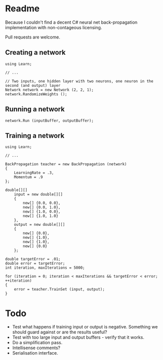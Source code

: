 ﻿Readme
======
Because I couldn't find a decent C# neural net back-propagation implementation with non-contageous licensing.

Pull requests are welcome.

Creating a network
------------------
    using Learn;

    // ...

	// Two inputs, one hidden layer with two neurons, one neuron in the second (and output) layer
    Network network = new Network (2, 2, 1);
    network.RandomizeWeights ();

Running a network
-----------------

    network.Run (inputBuffer, outputBuffer);

Training a network
------------------
    using Learn;

    // ...

    BackPropagation teacher = new BackPropagation (network)
    {
    	LearningRate = .3,
    	Momentum = .9
    };

    double[][]
    	input = new double[][]
    	{
    		new[] {0.0, 0.0},
    		new[] {0.0, 1.0},
    		new[] {1.0, 0.0},
    		new[] {1.0, 1.0}
    	},
    	output = new double[][]
    	{
    		new[] {0.0},
    		new[] {1.0},
    		new[] {1.0},
    		new[] {0.0}
    	};

    double targetError = .01;
    double error = targetError;
    int iteration, maxIterations = 5000;

    for (iteration = 0; iteration < maxIterations && targetError < error; ++iteration)
    {
    	error = teacher.TrainSet (input, output);
    }

Todo
====
 * Test what happens if training input or output is negative. Something we should guard against or are the results useful?
 * Test with too large input and output buffers - verify that it works.
 * Do a simplification pass.
 * Intellisense comments?
 * Serialisation interface.
